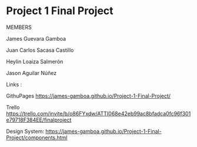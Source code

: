 # Project 1 Final Project

MEMBERS

James Guevara Gamboa

Juan Carlos Sacasa Castillo

Heylin Loaiza Salmerón

Jason Aguilar Núñez


Links :

GithuPages
https://james-gamboa.github.io/Project-1-Final-Project/

Trello
https://trello.com/invite/b/o86FYxdw/ATTI068e42eb99ac8bfadca0fc96f301e79718F384EE/finalproject

Design System:
https://james-gamboa.github.io/Project-1-Final-Project/components.html
